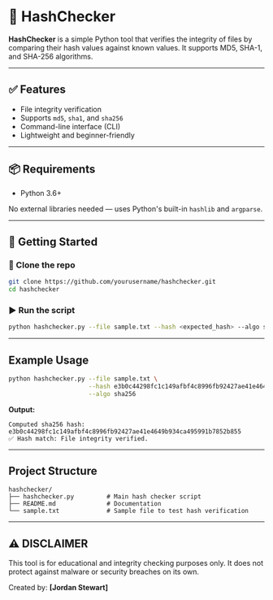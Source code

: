 # 🔐 HashChecker

**HashChecker** is a simple Python tool that verifies the integrity of files by comparing their hash values against known values. It supports MD5, SHA-1, and SHA-256 algorithms.

---

## ✅ Features

- File integrity verification
- Supports `md5`, `sha1`, and `sha256`
- Command-line interface (CLI)
- Lightweight and beginner-friendly

---

## 📦 Requirements

- Python 3.6+

No external libraries needed — uses Python's built-in `hashlib` and `argparse`.

---

## 🚀 Getting Started

### 🔧 Clone the repo

```bash
git clone https://github.com/yourusername/hashchecker.git
cd hashchecker
```

### ▶️ Run the script

```bash
python hashchecker.py --file sample.txt --hash <expected_hash> --algo sha256
```

---

##  Example Usage

```bash
python hashchecker.py --file sample.txt \
                      --hash e3b0c44298fc1c149afbf4c8996fb92427ae41e4649b934ca495991b7852b855 \
                      --algo sha256
```

**Output:**

```
Computed sha256 hash: e3b0c44298fc1c149afbf4c8996fb92427ae41e4649b934ca495991b7852b855
✅ Hash match: File integrity verified.
```

---

## Project Structure

```
hashchecker/
├── hashchecker.py         # Main hash checker script
├── README.md              # Documentation
└── sample.txt             # Sample file to test hash verification
```

---

## ⚠️ DISCLAIMER

This tool is for educational and integrity checking purposes only. It does not protect against malware or security breaches on its own.





Created by: **[Jordan Stewart]**

